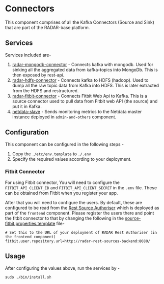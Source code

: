 # Connectors

This component comprises of all the Kafka Connectors (Source and Sink) that are part of the RADAR-base platform.

## Services

Services included are-
1. [radar-mongodb-connector](https://github.com/RADAR-base/MongoDb-Sink-Connector) - Connects kafka with mongodb. Used for sinking all the aggregated data from kafka-topics into MongoDb. This is then exposed by rest-api.
2. [radar-hdfs-connector](https://github.com/RADAR-base/RADAR-HDFS-Sink-Connector) - Connects kafka to HDFS (hadoop). Used to dump all the raw topic data from Kafka into HDFS. This is later extracted from the HDFS and restructured.
3. [radar-fitbit-connector](https://github.com/RADAR-base/RADAR-REST-Connector) - Connects Fitbit Web Api to Kafka. This is a source connector used to pull data from Fitbit web API (the source) and put it in Kafka.
4. [netdata-slave](https://docs.netdata.cloud/streaming/) - Sends monitoring metrics to the Netdata master instance deployed in `admin-and-others` component.


## Configuration
This component can be configured in the following steps -

1. Copy the `./etc/env.template` to `./.env`
2. Specify the required values according to your deployment.

### Fitbit Connector
For using Fitbit connector, You will need to configure the `FITBIT_API_CLIENT_ID` and `FITBIT_API_CLIENT_SECRET` in the `.env` file. These can be obtained from Fitbit when you register your app.

After that you will need to configure the users. By default, these are configured to be read from the [Rest Source Authoriser](https://github.com/RADAR-base/RADAR-Rest-Source-Auth) which is deployed as part of the `frontend` component. Please register the users there and point the fitbit connector to that by changing the following in the [source-fitbit.properties.template](./etc/fitbit-connector/docker/source-fitbit.properties.template) file-

```
# Set this to the URL of your deployment of RADAR Rest Authoriser (in the frontend component)
fitbit.user.repository.url=http://radar-rest-sources-backend:8080/
```

## Usage

After configuring the values above, run the services by -

```shell
sudo ./bin/install.sh
```


